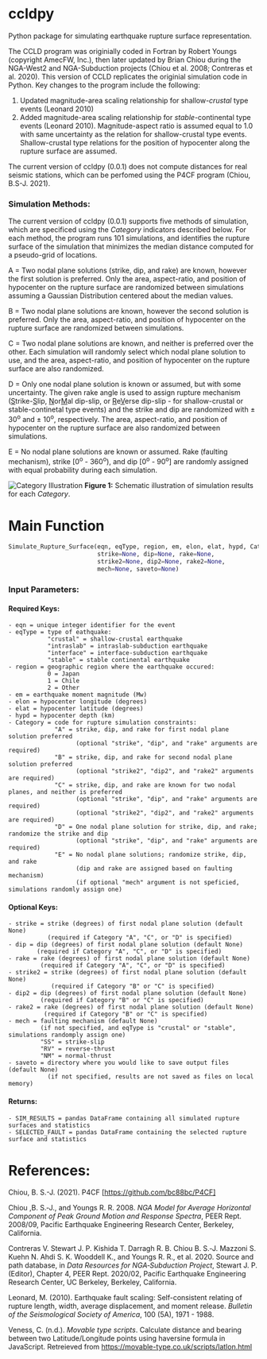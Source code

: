 # ccldpy

Python package for simulating earthquake rupture surface representation.

The CCLD program was originially coded in Fortran by Robert Youngs (copyright AmecFW, Inc.), then later updated by Brian Chiou during the NGA-West2 and NGA-Subduction projects (Chiou et al. 2008; Contreras et al. 2020). This version of CCLD replicates the originial simulation code in Python. Key changes to the program include the following:
1. Updated magnitude-area scaling relationship for shallow-<em>crustal</em> type events (Leonard 2010)
2. Added magnitude-area scaling relationship for <em>stable</em>-continental type events (Leonard 2010). Magnitude-aspect ratio is assumed equal to 1.0 with same uncertainty as the relation for shallow-crustal type events. Shallow-crustal type relations for the position of hypocenter along the rupture surface are assumed.

The current version of ccldpy (0.0.1) does not compute distances for real seismic stations, which can be perfomed using the P4CF program (Chiou, B.S-J. 2021).

### Simulation Methods:

The current version of ccldpy (0.0.1) supports five methods of simulation, which are specificed using the <em>Category</em> indicators described below. For each method, the program runs 101 simulations, and identifies the rupture surface of the simulation that minimizes the median distance computed for a pseudo-grid of locations.

A = Two nodal plane solutions (strike, dip, and rake) are known, however the first solution is preferred. Only the area, aspect-ratio, and position of hypocenter on the rupture surface are randomized between simulations assuming a Gaussian Distribution centered about the median values.

B = Two nodal plane solutions are known, however the second solution is preferred. Only the area, aspect-ratio, and position of hypocenter on the rupture surface are randomized between simulations.

C = Two nodal plane solutions are known, and neither is preferred over the other. Each simulation will randomly select which nodal plane solution to use, and the area, aspect-ratio, and position of hypocenter on the rupture surface are also randomized.

D = Only one nodal plane solution is known or assumed, but with some uncertainty. The given rake angle is used to assign rupture mechanism (<u>S</u>trike-<u>S</u>lip, <u>N</u>or<u>M</u>al dip-slip, or <u>R</u>e<u>V</u>erse dip-slip - for shallow-crustal or stable-continetal type events) and the strike and dip are randomized with &#177; 30<sup>o</sup> and &#177; 10<sup>o</sup>, respectively. The area, aspect-ratio, and position of hypocenter on the rupture surface are also randomized between simulations.

E = No nodal plane solutions are known or assumed. Rake (faulting mechanism), strike [0<sup>o</sup> - 360<sup>o</sup>), and dip [0<sup>o</sup> - 90<sup>o</sup>] are randomly assigned with equal probability during each simulation.

![Category Illustration](https://user-images.githubusercontent.com/71461454/220185818-708986c3-28ff-4dfa-b54b-e225dfe261f3.png)
<b>Figure 1:</b> Schematic illustration of simulation results for each <em>Category</em>.


# Main Function
```python
Simulate_Rupture_Surface(eqn, eqType, region, em, elon, elat, hypd, Category,
                         strike=None, dip=None, rake=None, 
                         strike2=None, dip2=None, rake2=None,
                         mech=None, saveto=None)
```

### Input Parameters:

#### Required Keys:

    - eqn = unique integer identifier for the event
    - eqType = type of eathquake:
               "crustal" = shallow-crustal earthquake
               "intraslab" = intraslab-subduction earthquake
               "interface" = interface-subduction earthquake
               "stable" = stable continental earthquake
    - region = geographic region where the earthquake occured:
               0 = Japan
               1 = Chile
               2 = Other
    - em = earthquake moment magnitude (Mw)
    - elon = hypocenter longitude (degrees)
    - elat = hypocenter latitude (degrees)
    - hypd = hypocenter depth (km)
    - Category = code for rupture simulation constraints:
                 "A" = strike, dip, and rake for first nodal plane solution preferred 
                       (optional "strike", "dip", and "rake" arguments are required)
                 "B" = strike, dip, and rake for second nodal plane solution preferred
                       (optional "strike2", "dip2", and "rake2" arguments are required)
                 "C" = strike, dip, and rake are known for two nodal planes, and neither is preferred
                       (optional "strike", "dip", and "rake" arguments are required)
                       (optional "strike2", "dip2", and "rake2" arguments are required)
                 "D" = One nodal plane solution for strike, dip, and rake; randomize the strike and dip
                       (optional "strike", "dip", and "rake" arguments are required)
                 "E" = No nodal plane solutions; randomize strike, dip, and rake
                       (dip and rake are assigned based on faulting mechanism)
                       (if optional "mech" argument is not speficied, simulations randomly assign one)
                            
#### Optional Keys:
    - strike = strike (degrees) of first nodal plane solution (default None)
               (required if Category "A", "C", or "D" is specified) 
    - dip = dip (degrees) of first nodal plane solution (default None)
            (required if Category "A", "C", or "D" is specified) 
    - rake = rake (degrees) of first nodal plane solution (default None)
             (required if Category "A", "C", or "D" is specified) 
    - strike2 = strike (degrees) of first nodal plane solution (default None)
                (required if Category "B" or "C" is specified) 
    - dip2 = dip (degrees) of first nodal plane solution (default None)
             (required if Category "B" or "C" is specified) 
    - rake2 = rake (degrees) of first nodal plane solution (default None)
              (required if Category "B" or "C" is specified) 
    - mech = faulting mechanism (default None)
             (if not specified, and eqType is "crustal" or "stable", simulations randomply assign one)
             "SS" = strike-slip
             "RV" = reverse-thrust
             "NM" = normal-thrust
    - saveto = directory where you would like to save output files (default None)
               (if not specified, results are not saved as files on local memory)
   
#### Returns:
    - SIM_RESULTS = pandas DataFrame containing all simulated rupture surfaces and statistics
    - SELECTED_FAULT = pandas DataFrame containing the selected rupture surface and statistics

# References:

Chiou, B. S.-J. (2021). P4CF [https://github.com/bc88bc/P4CF]

Chiou ,B. S.‐J., and Youngs R. R. 2008. <em>NGA Model for Average Horizontal Component of Peak Ground Motion and Response Spectra</em>, PEER Rept. 2008/09, Pacific Earthquake Engineering Research Center, Berkeley, California.

Contreras V. Stewart J. P. Kishida T. Darragh R. B. Chiou B. S.‐J. Mazzoni S. Kuehn N. Ahdi S. K. Wooddell K., and Youngs R. R., et al. 2020. Source and path database, in <em>Data Resources for NGA‐Subduction Project</em>, Stewart J. P. (Editor), Chapter 4, PEER Rept. 2020/02, Pacific Earthquake Engineering Research Center, UC Berkeley, Berkeley, California.

Leonard, M. (2010). Earthquake fault scaling: Self-consistent relating of rupture length, width, average displacement, and moment release. <em>Bulletin of the Seismological Society of America</em>, 100 (5A), 1971 - 1988.

Veness, C. (n.d.). <em>Movable type scripts</em>. Calculate distance and bearing between two Latitude/Longitude points using haversine formula in JavaScript. Retreieved from https://movable-type.co.uk/scripts/latlon.html
